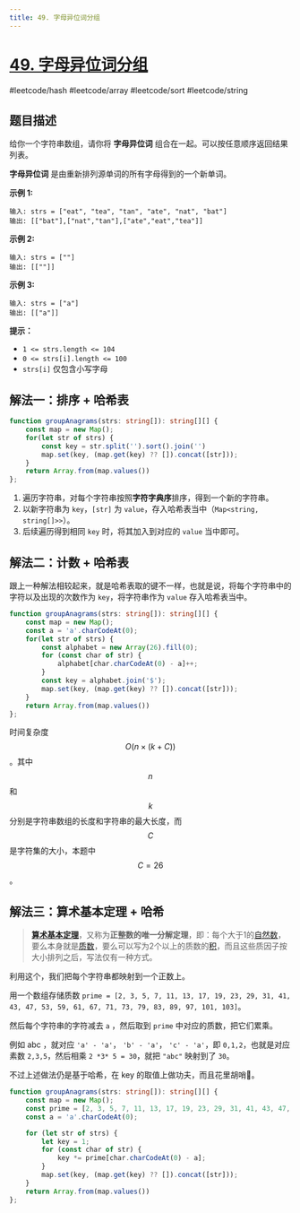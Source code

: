 ```yaml
---
title: 49. 字母异位词分组
---
```

# [49. 字母异位词分组](https://leetcode.cn/problems/group-anagrams/)

#leetcode/hash #leetcode/array #leetcode/sort #leetcode/string

## 题目描述

给你一个字符串数组，请你将 **字母异位词** 组合在一起。可以按任意顺序返回结果列表。

**字母异位词** 是由重新排列源单词的所有字母得到的一个新单词。

**示例 1:**

```text
输入: strs = ["eat", "tea", "tan", "ate", "nat", "bat"]
输出: [["bat"],["nat","tan"],["ate","eat","tea"]]
```

**示例 2:**

```text
输入: strs = [""]
输出: [[""]]
```

**示例 3:**

```text
输入: strs = ["a"]
输出: [["a"]]
```

**提示：**

- `1 <= strs.length <= 104`
- `0 <= strs[i].length <= 100`
- `strs[i]` 仅包含小写字母

## 解法一：排序 + 哈希表

```typescript
function groupAnagrams(strs: string[]): string[][] {
    const map = new Map();
    for(let str of strs) {
        const key = str.split('').sort().join('')
        map.set(key, (map.get(key) ?? []).concat([str]));
    }
    return Array.from(map.values())
};
```

1. 遍历字符串，对每个字符串按照**字符字典序**排序，得到一个新的字符串。
2. 以新字符串为 `key`，`[str]` 为 `value`，存入哈希表当中（`Map<string, string[]>>`）。
3. 后续遍历得到相同 `key` 时，将其加入到对应的 `value` 当中即可。

## 解法二：计数 + 哈希表

跟上一种解法相较起来，就是哈希表取的键不一样，也就是说，将每个字符串中的字符以及出现的次数作为 `key`，将字符串作为 `value` 存入哈希表当中。

```typescript
function groupAnagrams(strs: string[]): string[][] {
    const map = new Map();
    const a = 'a'.charCodeAt(0);
    for(let str of strs) {
        const alphabet = new Array(26).fill(0);
        for (const char of str) {
            alphabet[char.charCodeAt(0) - a]++;
        }
        const key = alphabet.join('$');
        map.set(key, (map.get(key) ?? []).concat([str]));
    }
    return Array.from(map.values())
};
```

时间复杂度 $$O(n×(k+C))$$。其中 $$n$$ 和 $$k$$ 分别是字符串数组的长度和字符串的最大长度，而 $$C$$是字符集的大小，本题中 $$C=26$$。



## 解法三：算术基本定理 + 哈希



> **[算术基本定理](https://zh.wikipedia.org/wiki/算术基本定理)**，又称为**正整数的唯一分解定理**，即：每个大于1的[自然数](https://zh.wikipedia.org/wiki/自然数)，要么本身就是[质数](https://zh.wikipedia.org/wiki/质数)，要么可以写为2个以上的质数的[积](https://zh.wikipedia.org/wiki/积)，而且这些质因子按大小排列之后，写法仅有一种方式。

利用这个，我们把每个字符串都映射到一个正数上。

用一个数组存储质数 `prime = [2, 3, 5, 7, 11, 13, 17, 19, 23, 29, 31, 41, 43, 47, 53, 59, 61, 67, 71, 73, 79, 83, 89, 97, 101, 103]`。

然后每个字符串的字符减去 `a` ，然后取到 `prime` 中对应的质数，把它们累乘。

例如 abc ，就对应 `'a' - 'a'`， `'b' - 'a'`， `'c' - 'a'`，即 `0,1,2`，也就是对应素数 `2,3,5`，然后相乘 `2 *3* 5 = 30`，就把 `"abc"` 映射到了 `30`。

不过上述做法仍是基于哈希，在 key 的取值上做功夫，而且花里胡哨🤣。

```typescript
function groupAnagrams(strs: string[]): string[][] {
    const map = new Map();
    const prime = [2, 3, 5, 7, 11, 13, 17, 19, 23, 29, 31, 41, 43, 47, 53, 59, 61, 67, 71, 73, 79, 83, 89, 97, 101, 103];
    const a = 'a'.charCodeAt(0);

    for (let str of strs) {
        let key = 1;
        for (const char of str) {
            key *= prime[char.charCodeAt(0) - a]; 
        }
        map.set(key, (map.get(key) ?? []).concat([str]));
    }
    return Array.from(map.values())
};
```



